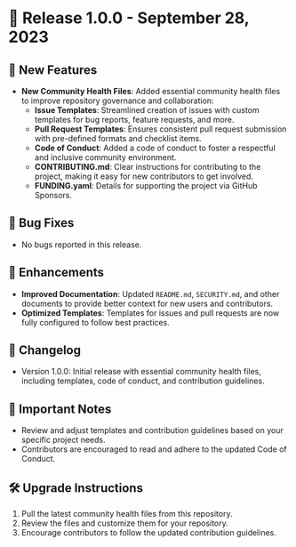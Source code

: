 # 🎉 **Release 1.0.0** - September 28, 2023

## 🚀 **New Features**

- **New Community Health Files**: Added essential community health files to improve repository governance and collaboration:
  - **Issue Templates**: Streamlined creation of issues with custom templates for bug reports, feature requests, and more.
  - **Pull Request Templates**: Ensures consistent pull request submission with pre-defined formats and checklist items.
  - **Code of Conduct**: Added a code of conduct to foster a respectful and inclusive community environment.
  - **CONTRIBUTING.md**: Clear instructions for contributing to the project, making it easy for new contributors to get involved.
  - **FUNDING.yaml**: Details for supporting the project via GitHub Sponsors.

## 🐛 **Bug Fixes**

- No bugs reported in this release.

## 🔧 **Enhancements**

- **Improved Documentation**: Updated `README.md`, `SECURITY.md`, and other documents to provide better context for new users and contributors.
- **Optimized Templates**: Templates for issues and pull requests are now fully configured to follow best practices.

## 📝 **Changelog**

- Version 1.0.0: Initial release with essential community health files, including templates, code of conduct, and contribution guidelines.

## 🚨 **Important Notes**

- Review and adjust templates and contribution guidelines based on your specific project needs.
- Contributors are encouraged to read and adhere to the updated Code of Conduct.

## 🛠 **Upgrade Instructions**

1. Pull the latest community health files from this repository.
2. Review the files and customize them for your repository.
3. Encourage contributors to follow the updated contribution guidelines.
